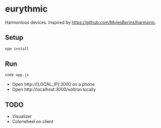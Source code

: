 # eurythmic

Harmonious devices. Inspired by https://github.com/MylesBorins/harmonic.

## Setup

```bash
npm install
```

## Run

```bash
node app.js
```

- Open http://[LOCAL_IP]:3000 on a phone
- Open http://localhost:3000/voltron locally

## TODO

- Visualizer
- Colorwheel on client
